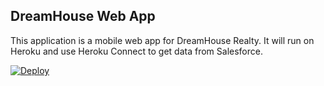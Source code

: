 DreamHouse Web App
------------------

This application is a mobile web app for DreamHouse Realty. It will run on Heroku and use Heroku Connect to get data from Salesforce.

<a href="https://heroku.com/deploy"> <img src="https://www.herokucdn.com/deploy/button.svg" alt="Deploy"></a>
